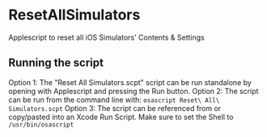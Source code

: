 ResetAllSimulators
==================

Applescript to reset all iOS Simulators' Contents &amp; Settings

## Running the script
Option 1: The "Reset All Simulators.scpt" script can be run standalone by opening with Applescript and pressing the Run button.
Option 2: The script can be run from the command line with: ```osascript Reset\ All\ Simulators.scpt```
Option 3: The script can be referenced from or copy/pasted into an Xcode Run Script. Make sure to set the Shell to ```/usr/bin/osascript```